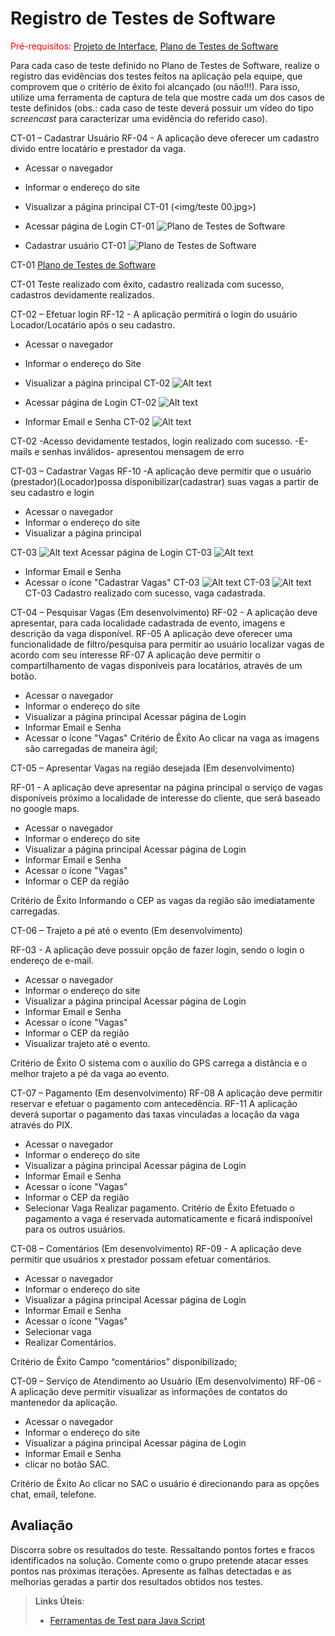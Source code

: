 # Registro de Testes de Software

<span style="color:red">Pré-requisitos: <a href="3-Projeto de Interface.md"> Projeto de Interface</a></span>, <a href="8-Plano de Testes de Software.md"> Plano de Testes de Software</a>

Para cada caso de teste definido no Plano de Testes de Software, realize o registro das evidências dos testes feitos na aplicação pela equipe, que comprovem que o critério de êxito foi alcançado (ou não!!!). Para isso, utilize uma ferramenta de captura de tela que mostre cada um dos casos de teste definidos (obs.: cada caso de teste deverá possuir um vídeo do tipo _screencast_ para caracterizar uma evidência do referido caso).

CT-01 – Cadastrar Usuário
RF-04 - A aplicação deve oferecer um cadastro divido entre locatário e prestador da vaga.
- Acessar o navegador
- Informar o endereço do site
- Visualizar a página principal
CT-01
 (<img/teste 00.jpg>)
  
- Acessar página de Login
CT-01
![Plano de Testes de Software](<img/teste 01.jpg>)

- Cadastrar usuário
CT-01
![Plano de Testes de Software](<img/teste 02.jpg>)

CT-01
[Plano de Testes de Software](<img/teste 02.jpg>)

CT-01 Teste realizado com êxito, cadastro realizada com sucesso, cadastros devidamente realizados.

CT-02 – Efetuar login
RF-12 - A aplicação permitirá o login do usuário Locador/Locatário após o seu cadastro.
- Acessar o navegador
- Informar o endereço do Site
- Visualizar a página principal 
CT-02
![Alt text](<img/teste 05.jpg>)

- Acessar página de Login
CT-02
![Alt text](<img/teste 04.jpg>)

- Informar Email e Senha
CT-02
![Alt text](<img/teste 06.jpg>)

CT-02
-Acesso devidamente testados, login realizado com sucesso.
-E-mails e senhas inválidos- apresentou mensagem de erro

CT-03 – Cadastrar Vagas
RF-10 -A aplicação deve permitir que o usuário (prestador)(Locador)possa disponibilizar(cadastrar) suas vagas a partir de seu cadastro e login
- Acessar o navegador
- Informar o endereço do site
- Visualizar a página principal

  
CT-03
![Alt text](<img/teste 00.jpg>)
Acessar página de Login
CT-03
![Alt text](<img/teste 07.jpg>)
- Informar Email e Senha
- Acessar o ícone "Cadastrar Vagas"
CT-03
![Alt text](<img/teste 08.jpg>)
CT-03
![Alt text](<img/teste 09.jpg>)
CT-03
Cadastro realizado com sucesso, vaga cadastrada.

CT-04 – Pesquisar Vagas (Em desenvolvimento)
RF-02 - A aplicação deve apresentar, para cada localidade cadastrada de evento, imagens e descrição da vaga disponível.
RF-05 A aplicação deve oferecer uma funcionalidade de filtro/pesquisa para permitir ao usuário localizar vagas de acordo com seu interesse
RF-07 A aplicação deve permitir o compartilhamento de vagas disponíveis para locatários, através de um botão.

- Acessar o navegador
- Informar o endereço do site
- Visualizar a página principal
Acessar página de Login
- Informar Email e Senha
- Acessar o ícone "Vagas"
Critério de Êxito	Ao clicar na vaga as imagens são carregadas de maneira ágil;

CT-05 – Apresentar Vagas na região desejada (Em desenvolvimento)

RF-01 - A aplicação deve apresentar na página principal o serviço de vagas disponíveis próximo a localidade de interesse do cliente, que será baseado no google maps.

- Acessar o navegador
- Informar o endereço do site
- Visualizar a página principal
Acessar página de Login
- Informar Email e Senha
- Acessar o ícone "Vagas"
- Informar o CEP da região

Critério de Êxito	Informando o CEP as vagas da região são imediatamente carregadas.

CT-06 – Trajeto a pé até o evento (Em desenvolvimento)

RF-03 - A aplicação deve possuir opção de fazer login, sendo o login o endereço de e-mail.

- Acessar o navegador
- Informar o endereço do site
- Visualizar a página principal
Acessar página de Login
- Informar Email e Senha
- Acessar o ícone "Vagas"
- Informar o CEP da região
- Visualizar trajeto até o evento.

Critério de Êxito	O sistema com o auxílio do GPS carrega a distância e o melhor trajeto a pé da vaga ao evento.

CT-07 – Pagamento (Em desenvolvimento)
RF-08 A aplicação deve permitir reservar e efetuar o pagamento com antecedência.
RF-11 A aplicação deverá suportar o pagamento das taxas vinculadas a locação da vaga através do PIX.

- Acessar o navegador
- Informar o endereço do site
- Visualizar a página principal
Acessar página de Login
- Informar Email e Senha
- Acessar o ícone "Vagas"
- Informar o CEP da região
- Selecionar Vaga
Realizar pagamento.
Critério de Êxito	Efetuado o pagamento a vaga é reservada automaticamente e ficará indisponível para os outros usuários.
	

CT-08 – Comentários (Em desenvolvimento)
RF-09 - A aplicação deve permitir que usuários x prestador possam efetuar comentários.

- Acessar o navegador
- Informar o endereço do site
- Visualizar a página principal
Acessar página de Login
- Informar Email e Senha
- Acessar o ícone "Vagas"
- Selecionar vaga
- Realizar Comentários.

Critério de Êxito	Campo “comentários” disponibilizado;

CT-09 – Serviço de Atendimento ao Usuário (Em desenvolvimento)
RF-06 - A aplicação deve permitir visualizar as informações de contatos do mantenedor da aplicação.
- Acessar o navegador
- Informar o endereço do site
- Visualizar a página principal
Acessar página de Login
- Informar Email e Senha
- clicar no botão SAC.

Critério de Êxito	Ao clicar no SAC o usuário é direcionando para as opções chat, email, telefone.




## Avaliação

Discorra sobre os resultados do teste. Ressaltando pontos fortes e fracos identificados na solução. Comente como o grupo pretende atacar esses pontos nas próximas iterações. Apresente as falhas detectadas e as melhorias geradas a partir dos resultados obtidos nos testes.

> **Links Úteis**:
> - [Ferramentas de Test para Java Script](https://geekflare.com/javascript-unit-testing/)


[def]: <img/teste 03.jpg>